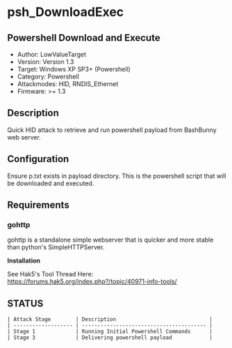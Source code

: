 # psh_DownloadExec
## Powershell Download and Execute

* Author: LowValueTarget
* Version: Version 1.3
* Target: Windows XP SP3+ (Powershell)
* Category: Powershell
* Attackmodes: HID, RNDIS_Ethernet
* Firmware: >= 1.3

## Description

Quick HID attack to retrieve and run powershell payload from BashBunny web server.

## Configuration

Ensure p.txt exists in payload directory. This is the powershell script that will be downloaded and executed.

## Requirements

### gohttp

gohttp is a standalone simple webserver that is quicker and more stable than python's SimpleHTTPServer.

__Installation__

See Hak5's Tool Thread Here: https://forums.hak5.org/index.php?/topic/40971-info-tools/

## STATUS
```
| Attack Stage        | Description                              |
| ------------------- | ---------------------------------------- |
| Stage 1             | Running Initial Powershell Commands      |
| Stage 3             | Delivering powershell payload            |
```